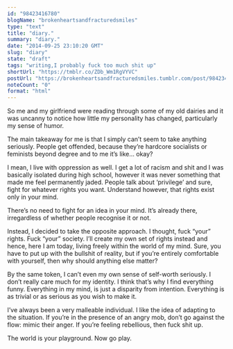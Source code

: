 ```yaml
---
id: "98423416780"
blogName: "brokenheartsandfracturedsmiles"
type: "text"
title: "diary."
summary: "diary."
date: "2014-09-25 23:10:20 GMT"
slug: "diary"
state: "draft"
tags: "writing,I probably fuck too much shit up"
shortUrl: "https://tmblr.co/ZDb_Wm1RgVYVC"
postUrl: "https://brokenheartsandfracturedsmiles.tumblr.com/post/98423416780/diary"
noteCount: "0"
format: "html"
---
```


So me and my girlfriend were reading through some of my old dairies and it was uncanny to notice how little my personality has changed, particularly my sense of humor. 

The main takeaway for me is that I simply can’t seem to take anything seriously. People get offended, because they’re hardcore socialists or feminists beyond degree and to me it’s like… okay?

I mean, I live with oppression as well. I get a lot of racism and shit and I was basically isolated during high school, however it was never something that made me feel permanently jaded. People talk about ‘privilege’ and sure, fight for whatever rights you want. Understand however, that rights exist only in your mind.

There’s no need to fight for an idea in your mind. It’s already there, irregardless of whether people recognise it or not. 

Instead, I decided to take the opposite approach. I thought, fuck “your” rights. Fuck “your” society. I’ll create my own set of rights instead and hence, here I am today, living freely within the world of my mind. Sure, you have to put up with the bullshit of reality, but if you’re entirely comfortable with yourself, then why should anything else matter? 

By the same token, I can’t even my own sense of self-worth seriously. I don’t really care much for my identity. I think that’s why I find everything funny. Everything in my mind, is just a disparity from intention. Everything is as trivial or as serious as you wish to make it. 

I’ve always been a very malleable individual. I like the idea of adapting to the situation. If you’re in the presence of an angry mob, don’t go against the flow: mimic their anger. If you’re feeling rebellious, then fuck shit up. 

The world is your playground. Now go play.